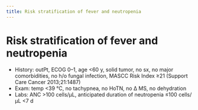 ```yaml
---
title: Risk stratification of fever and neutropenia
---
```

# Risk stratification of fever and neutropenia

* History: outPt, ECOG 0–1, age <60 y, solid tumor, no sx, no major comorbidities, no h/o fungal infection, MASCC Risk Index ≥21 (Support Care Cancer 2013;21:1487)
* Exam: temp <39 °C, no tachypnea, no HoTN, no Δ MS, no dehydration
* Labs: ANC >100 cells/µL, anticipated duration of neutropenia ≤100 cells/µL <7 d
